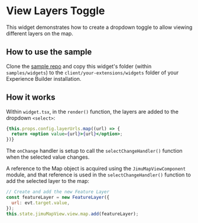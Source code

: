# View Layers Toggle

This widget demonstrates how to create a dropdown toggle to allow viewing different layers on the map.

## How to use the sample

Clone the [sample repo](https://github.com/esri/arcgis-experience-builder-sdk-resources) and copy this widget's folder (within `samples/widgets`) to the `client/your-extensions/widgets` folder of your Experience Builder installation.

## How it works

Within `widget.tsx`, in the `render()` function, the layers are added to the dropdown `<select>`:

```jsx
{this.props.config.layerUrls.map((url) => {
  return <option value={url}>{url}</option>;
})}
```

The `onChange` handler is setup to call the `selectChangeHandler()` function when the selected value changes.

A reference to the Map object is acquired using the `JimuMapViewComponent` module, and that reference is used in the `selectChangeHandler()` function to add the selected layer to the map:

```js
// Create and add the new Feature Layer
const featureLayer = new FeatureLayer({
  url: evt.target.value,
});
this.state.jimuMapView.view.map.add(featureLayer);
```
